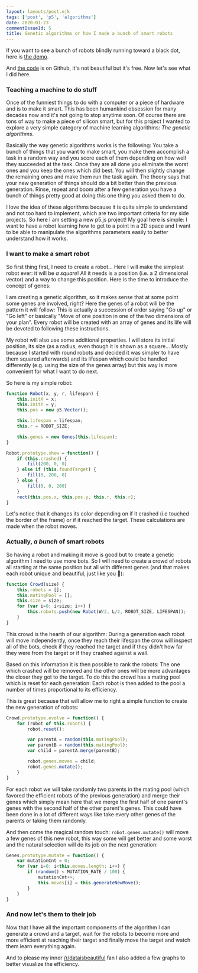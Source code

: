 ```yaml
---
layout: layouts/post.njk
tags: ['post', 'p5', 'algorithms']
date: 2020-01-23
commentIssueId: 5
title: Genetic algorithms or how I made a bunch of smart robots
---
```


If you want to see a bunch of robots blindly running toward a black dot, here is [the demo](https://statox.github.io/p5-genetics/).

And [the code](https://github.com/statox/p5-genetics) is on Github, it's not beautiful but it's free. Now let's see what I did here.

### Teaching a machine to do stuff

Once of the funniest things to do with a computer or a piece of hardware and is to make it smart. This has been humankind obsession for many decades now and it's not going to stop anytime soon. Of course there are tons of way to make a piece of silicon smart, but for this project I wanted to explore a very simple category of machine learning algorithms: *The genetic algorithms*.

Basically the way genetic algorithms works is the following: You take a bunch of things that you want to make smart, you make them accomplish a task in a random way and you score each of them depending on how well they succeeded at the task. Once they are all done you eliminate the worst ones and you keep the ones which did best. You will then slightly change the remaining ones and make them run the task again. The theory says that your new generation of things should do a bit better than the previous generation. Rinse, repeat and boom after a few generation you have a bunch of things pretty good at doing this one thing you asked them to do.

I love the idea of these algorithms because it is quite simple to understand and not too hard to implement, which are two important criteria for my side projects. So here I am setting a new p5.js project! My goal here is simple: I want to have a robot learning how to get to a point in a 2D space and I want to be able to manipulate the algorithms parameters easily to better understand how it works.

### I want to make a smart robot

So first thing first, I need to create a robot... Here I will make the simplest robot ever: it will be *a square*! All it needs is a position (i.e. a 2 dimensional vector) and a way to change this position. Here is the time to introduce the concept of genes:

I am creating a genetic algorithm, so it makes sense that at some point some genes are involved, right? Here the genes of a robot will be the pattern it will follow: This is actually a succession of order saying "Go up" or "Go left" or basically "Move of one position in one of the two dimensions of your plan". Every robot will be created with an array of genes and its life will be devoted to following these instructions.

My robot will also use some additional properties. I will store its initial position, its size (as a radius, even though it is shown as a square... Mostly because I started with round robots and decided it was simpler to have them squared afterwards) and its lifespan which could be handled differently (e.g. using the size of the genes array) but this way is more convenient for what I want to do next.

So here is my simple robot:

``` js
function Robot(x, y, r, lifespan) {
    this.initX = x;
    this.initY = y;
    this.pos = new p5.Vector();

    this.lifespan = lifespan;
    this.r = ROBOT_SIZE;

    this.genes = new Genes(this.lifespan);
}

Robot.prototype.show = function() {
    if (this.crashed) {
        fill(200, 0, 0)
    } else if (this.foundTarget) {
        fill(0, 200, 0)
    } else {
        fill(0, 0, 200)
    }
    rect(this.pos.x, this.pos.y, this.r, this.r);
}
```

Let's notice that it changes its color depending on if it crashed (i.e touched the border of the frame) or if it reached the target. These calculations are made when the robot moves.

### Actually, _a bunch_ of smart robots

So having a robot and making it move is good but to create a genetic algorithm I need to use more bots. So I will need to create a crowd of robots all starting at the same position but all with different genes (and that makes each robot unique and beautiful, just like you 🤗):

``` js
function Crowd(size) {
    this.robots = [];
    this.matingPool = [];
    this.size = size;
    for (var i=0; i<size; i++) {
        this.robots.push(new Robot(W/2, L/2, ROBOT_SIZE, LIFESPAN));
    }
}
```

This crowd is the hearth of our algorithm: During a generation each robot will move independently, once they reach their lifespan the crow will inspect all of the bots, check if they reached the target and if they didn't how far they were from the target or if they crashed against a wall.

Based on this information it is then possible to rank the robots: The one which crashed will be removed and the other ones will be more advantages the closer they got to the target. To do this the crowd has a mating pool which is reset for each generation: Each robot is then added to the pool a number of times proportional to its efficiency.

This is great because that will allow me to right a simple function to create the new generation of robots:

``` js
Crowd.prototype.evolve = function() {
    for (robot of this.robots) {
        robot.reset();

        var parentA = random(this.matingPool);
        var parentB = random(this.matingPool);
        var child = parentA.merge(parentB);

        robot.genes.moves = child;
        robot.genes.mutate();
    }
}
```

For each robot we will take randomly two parents in the mating pool (which favored the efficient robots of the previous generation) and merge their genes which simply mean here that we merge the first half of one parent's genes with the second half of the other parent's genes. This could have been done in a lot of different ways like take every other genes of the parents or taking them randomly.

And then come the magical random touch: `robot.genes.mutate()` will move a few genes of this new robot, this way some will get better and some worst and the natural selection will do its job on the next generation:

``` js
Genes.prototype.mutate = function() {
    var mutationCnt = 0;
    for (var i=0; i<this.moves.length; i++) {
        if (random() < MUTATION_RATE / 100) {
            mutationCnt++;
            this.moves[i] = this.generateNewMove();
        }
    }
}
```

### And now let's them to their job

Now that I have all the important components of the algorithm I can generate a crowd and a target, wait for the robots to become more and more efficient at reaching their target and finally move the target and watch them learn everything again.

And to please my inner [/r/dataisbeautiful](http://reddit.com/r/dataisbeautiful) fan I also added a few graphs to better visualize the efficiency.
